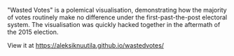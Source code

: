 "Wasted Votes" is a polemical visualisation, demonstrating how the majority of votes routinely make no difference under the first-past-the-post electoral system. The visualisation was quickly hacked together in the aftermath of the 2015 election.

View it at https://aleksiknuutila.github.io/wastedvotes/
